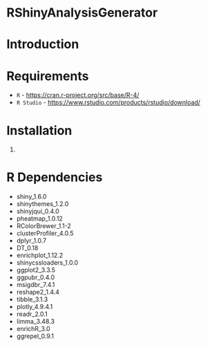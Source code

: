 # RShinyAnalysisGenerator

# Introduction

# Requirements

* `R` - https://cran.r-project.org/src/base/R-4/
* `R Studio` - https://www.rstudio.com/products/rstudio/download/

# Installation

1. 

# R Dependencies

* shiny_1.6.0
* shinythemes_1.2.0
* shinyjqui_0.4.0
* pheatmap_1.0.12
* RColorBrewer_1.1-2
* clusterProfiler_4.0.5
* dplyr_1.0.7
* DT_0.18
* enrichplot_1.12.2
* shinycssloaders_1.0.0
* ggplot2_3.3.5
* ggpubr_0.4.0
* msigdbr_7.4.1
* reshape2_1.4.4
* tibble_3.1.3
* plotly_4.9.4.1
* readr_2.0.1
* limma_3.48.3
* enrichR_3.0
* ggrepel_0.9.1


